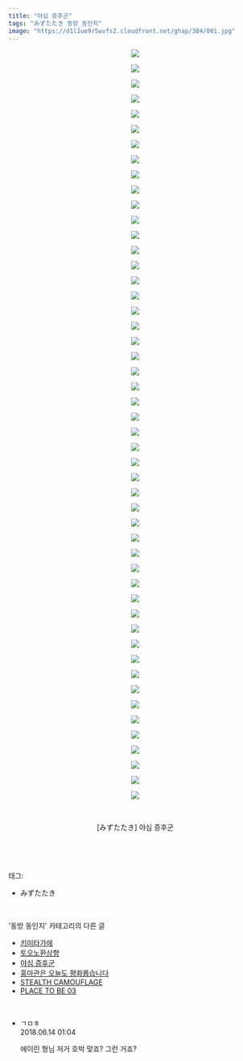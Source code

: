 ```yaml
---
title: "야심 증후군"
tags: "みずたたき 동방_동인지"
image: "https://d1l1ue9r5wvfs2.cloudfront.net/ghap/384/001.jpg"
---
```

<div class="article">
<p style="text-align: center; clear: none; float: none;"><img src="{{ site.imgserver9 }}/ghap/384/001.jpg"/></p>
<p style="text-align: center; clear: none; float: none;"><img src="{{ site.imgserver9 }}/ghap/384/002.jpg"/></p>
<p style="text-align: center; clear: none; float: none;"><img src="{{ site.imgserver9 }}/ghap/384/003.jpg"/></p>
<p style="text-align: center; clear: none; float: none;"><img src="{{ site.imgserver9 }}/ghap/384/004.jpg"/></p>
<p style="text-align: center; clear: none; float: none;"><img src="{{ site.imgserver9 }}/ghap/384/005.jpg"/></p>
<p style="text-align: center; clear: none; float: none;"><img src="{{ site.imgserver9 }}/ghap/384/006.jpg"/></p>
<p style="text-align: center; clear: none; float: none;"><img src="{{ site.imgserver9 }}/ghap/384/007.jpg"/></p>
<p style="text-align: center; clear: none; float: none;"><img src="{{ site.imgserver9 }}/ghap/384/008.jpg"/></p>
<p style="text-align: center; clear: none; float: none;"><img src="{{ site.imgserver9 }}/ghap/384/009.jpg"/></p>
<p style="text-align: center; clear: none; float: none;"><img src="{{ site.imgserver9 }}/ghap/384/010.jpg"/></p>
<p style="text-align: center; clear: none; float: none;"><img src="{{ site.imgserver9 }}/ghap/384/011.jpg"/></p>
<p style="text-align: center; clear: none; float: none;"><img src="{{ site.imgserver9 }}/ghap/384/012.jpg"/></p>
<p style="text-align: center; clear: none; float: none;"><img src="{{ site.imgserver9 }}/ghap/384/013.jpg"/></p>
<p style="text-align: center; clear: none; float: none;"><img src="{{ site.imgserver9 }}/ghap/384/014.jpg"/></p>
<p style="text-align: center; clear: none; float: none;"><img src="{{ site.imgserver9 }}/ghap/384/015.jpg"/></p>
<p style="text-align: center; clear: none; float: none;"><img src="{{ site.imgserver9 }}/ghap/384/016.jpg"/></p>
<p style="text-align: center; clear: none; float: none;"><img src="{{ site.imgserver9 }}/ghap/384/017.jpg"/></p>
<p style="text-align: center; clear: none; float: none;"><img src="{{ site.imgserver9 }}/ghap/384/018.jpg"/></p>
<p style="text-align: center; clear: none; float: none;"><img src="{{ site.imgserver9 }}/ghap/384/019.jpg"/></p>
<p style="text-align: center; clear: none; float: none;"><img src="{{ site.imgserver9 }}/ghap/384/020.jpg"/></p>
<p style="text-align: center; clear: none; float: none;"><img src="{{ site.imgserver9 }}/ghap/384/021.jpg"/></p>
<p style="text-align: center; clear: none; float: none;"><img src="{{ site.imgserver9 }}/ghap/384/022.jpg"/></p>
<p style="text-align: center; clear: none; float: none;"><img src="{{ site.imgserver9 }}/ghap/384/023.jpg"/></p>
<p style="text-align: center; clear: none; float: none;"><img src="{{ site.imgserver9 }}/ghap/384/024.jpg"/></p>
<p style="text-align: center; clear: none; float: none;"><img src="{{ site.imgserver9 }}/ghap/384/025.jpg"/></p>
<p style="text-align: center; clear: none; float: none;"><img src="{{ site.imgserver9 }}/ghap/384/026.jpg"/></p>
<p style="text-align: center; clear: none; float: none;"><img src="{{ site.imgserver9 }}/ghap/384/027.jpg"/></p>
<p style="text-align: center; clear: none; float: none;"><img src="{{ site.imgserver9 }}/ghap/384/028.jpg"/></p>
<p style="text-align: center; clear: none; float: none;"><img src="{{ site.imgserver9 }}/ghap/384/029.jpg"/></p>
<p style="text-align: center; clear: none; float: none;"><img src="{{ site.imgserver9 }}/ghap/384/030.jpg"/></p>
<p style="text-align: center; clear: none; float: none;"><img src="{{ site.imgserver9 }}/ghap/384/031.jpg"/></p>
<p style="text-align: center; clear: none; float: none;"><img src="{{ site.imgserver9 }}/ghap/384/032.jpg"/></p>
<p style="text-align: center; clear: none; float: none;"><img src="{{ site.imgserver9 }}/ghap/384/033.jpg"/></p>
<p style="text-align: center; clear: none; float: none;"><img src="{{ site.imgserver9 }}/ghap/384/034.jpg"/></p>
<p style="text-align: center; clear: none; float: none;"><img src="{{ site.imgserver9 }}/ghap/384/035.jpg"/></p>
<p style="text-align: center; clear: none; float: none;"><img src="{{ site.imgserver9 }}/ghap/384/036.jpg"/></p>
<p style="text-align: center; clear: none; float: none;"><img src="{{ site.imgserver9 }}/ghap/384/037.jpg"/></p>
<p style="text-align: center; clear: none; float: none;"><img src="{{ site.imgserver9 }}/ghap/384/038.jpg"/></p>
<p style="text-align: center; clear: none; float: none;"><img src="{{ site.imgserver9 }}/ghap/384/039.jpg"/></p>
<p style="text-align: center; clear: none; float: none;"><img src="{{ site.imgserver9 }}/ghap/384/040.jpg"/></p>
<p style="text-align: center; clear: none; float: none;"><img src="{{ site.imgserver9 }}/ghap/384/041.jpg"/></p>
<p style="text-align: center; clear: none; float: none;"><img src="{{ site.imgserver9 }}/ghap/384/042.jpg"/></p>
<p style="text-align: center; clear: none; float: none;"><img src="{{ site.imgserver9 }}/ghap/384/043.jpg"/></p>
<p style="text-align: center; clear: none; float: none;"><img src="{{ site.imgserver9 }}/ghap/384/044.jpg"/></p>
<p style="text-align: center; clear: none; float: none;"><img src="{{ site.imgserver9 }}/ghap/384/045.jpg"/></p>
<p style="text-align: center; clear: none; float: none;"><img src="{{ site.imgserver9 }}/ghap/384/046.jpg"/></p>
<p style="text-align: center; clear: none; float: none;"><img src="{{ site.imgserver9 }}/ghap/384/047.jpg"/></p>
<p style="text-align: center; clear: none; float: none;"><img src="{{ site.imgserver9 }}/ghap/384/048.jpg"/></p>
<p style="text-align: center; clear: none; float: none;"><img src="{{ site.imgserver9 }}/ghap/384/049.jpg"/></p>
<p style="text-align: center; clear: none; float: none;"><img src="{{ site.imgserver9 }}/ghap/384/050.jpg"/></p>
<p style="text-align: center; clear: none; float: none;"><br/></p>
<p style="text-align: center; clear: none; float: none;">[みずたたき] 야심 증후군</p>
<p><br/></p>
</div><br/>
<div class="tagTrail">
<p>태그: </p>
<ul>
<li>みずたたき</li>
</ul>
</div><br/>
<div class="another">
<p>'동방 동인지' 카테고리의 다른 글</p>
<ul>
<li><a href="/ghap_386">키미타가에</a></li>
<li><a href="/ghap_385">토오노환상향</a></li>
<li><a href="/ghap_384">야심 증후군</a></li>
<li><a href="/ghap_383">홍마관은 오늘도 평화롭습니다</a></li>
<li><a href="/ghap_381">STEALTH CAMOUFLAGE</a></li>
<li><a href="/ghap_380">PLACE TO BE 03</a></li>
</ul>
</div><br/>
<div class="cb_module cb_fluid">
<div class="cb_wrt cb_profile">
<div class="comment">
<ul>
<li class="cb_thumb_off" id="comment15270386">
<div class="cb_comment_area">
<div class="cb_info_area">
<div class="cb_section">
<span class="cb_nick_name">ㄱㅁㅎ</span>
</div>
<div class="cb_section">
<span class="cb_date">2018.06.14 01:04 </span>
</div>
</div>
<div class="cb_dsc_comment">
<p class="cb_dsc">
											에이린 형님 저거 호박 맞죠? 그런 거죠?
										</p>
</div>
</div></li>
</ul>
</div>
</div><!-- commentList close -->
</div><br/>
